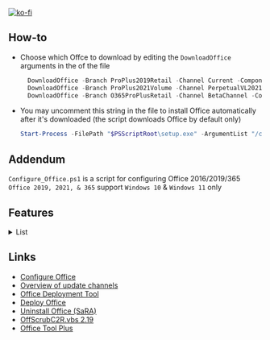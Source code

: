[![ko-fi](https://www.ko-fi.com/img/githubbutton_sm.svg)](https://ko-fi.com/Q5Q51QUJC)

## How-to

* Choose which Offce to download by editing the `DownloadOffice` arguments in the of the file

  ```powershell
    DownloadOffice -Branch ProPlus2019Retail -Channel Current -Components Word, Excel, PowerPoint
    DownloadOffice -Branch ProPlus2021Volume -Channel PerpetualVL2021 -Components Excel, Word
    DownloadOffice -Branch O365ProPlusRetail -Channel BetaChannel -Components Excel, OneDrive, Outlook, PowerPoint, Teams, Word
  ```

* You may uncomment this string in the file to install Office automatically after it's downloaded (the script downloads Office by default only)

  ```powershell
  Start-Process -FilePath "$PSScriptRoot\setup.exe" -ArgumentList "/configure `"$PSScriptRoot\Config.xml`"" -Wait
  ```

## Addendum

`Configure_Office.ps1` is a script for configuring Office 2016/2019/365
`Office 2019, 2021, & 365` support `Windows 10` & `Windows 11` only

## Features

<details>
  <summary>List</summary>

* General
* Remove diagnostics tracking scheduled tasks
* Do not send additional diagnostic and usage data to Microsoft
* Disable LinkedIn features in Office applications
* Turn off the cloud features
* Turn on Touch/Mouse Mode

* Word
  * Do not show the Start screen when application starts
  * Do not open e-mail attachments and other uneditable files in reading view
  * Disable Protected View for files originating from the Internet
  * Disable Protected View for files located in potentially unsafe locations
  * Disable Protected View for Outlook attachments
  * Show the ruler
  * Save AutoRecover information every 3 minutes
  * Enable the "Draw" tab
  * Enable the "Developer" tab
  * Remove Adobe Acrobat Pro DC COM Add-ins

* Excel
  * Do not show the Start screen when application starts
  * Disable Protected View for files originating from the Internet
  * Disable Protected View for files located in potentially unsafe locations
  * Disable Protected View for Outlook attachments
  * Save AutoRecover information every 3 minutes
  * Enable the "Draw" tab
  * Enable the "Developer" tab

</details>

## Links

* [Configure Office](https://config.office.com/deploymentsettings)
* [Overview of update channels](https://learn.microsoft.com/en-us/deployoffice/overview-update-channels)
* [Office Deployment Tool](https://www.microsoft.com/en-us/download/details.aspx?id=49117)
* [Deploy Office](https://learn.microsoft.com/en-us/deployoffice/deployment-guide-microsoft-365-apps)
* [Uninstall Office (SaRA)](https://www.microsoft.com/en-us/download/100607)
* [OffScrubC2R.vbs 2.19](https://github.com/farag2/Office/tree/master/Office_Uninstall)
* [Office Tool Plus](https://github.com/YerongAI/Office-Tool)
